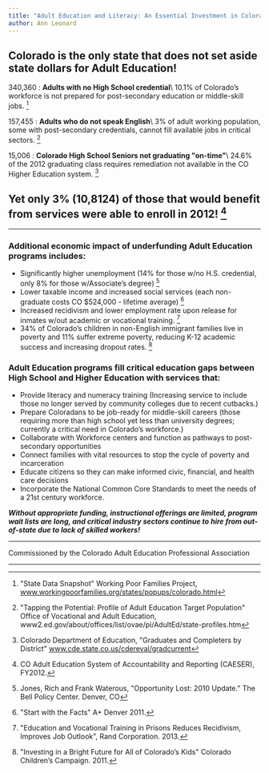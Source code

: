 ```yaml
---
title: "Adult Education and Literacy: An Essential Investment in Colorado in 2014"
author: Ann Leonard
---
```

## Colorado is the only state that does not set aside state dollars for Adult Education!

340,360
: **Adults with no High School credential**\\
  10.1% of Colorado’s workforce is not prepared for post-secondary education or middle-skill jobs. [^1]

157,455
: **Adults who do not speak English**\\
  3% of adult working population, some with post-secondary credentials, cannot fill available jobs in critical sectors. [^2]

15,006
: **Colorado High School Seniors not graduating "on-time"**\\
  24.6% of the 2012 graduating class requires remediation not available in the CO Higher Education system. [^3]

## Yet only 3% (10,8124) of those that would benefit from services were able to enroll in 2012! [^4]

-----

### Additional economic impact of underfunding Adult Education programs includes:

  * Significantly higher unemployment (14% for those w/no H.S. credential, only 8% for those w/Associate’s degree) [^5]
  * Lower taxable income and increased social services (each non-graduate costs CO $524,000 - lifetime average) [^6]
  * Increased recidivism and lower employment rate upon release for inmates w/out academic or vocational training. [^7]
  * 34% of Colorado’s children in non-English immigrant families live in poverty and 11% suffer extreme poverty, reducing K-12 academic success and increasing dropout rates. [^8]

### Adult Education programs fill critical education gaps between High School and Higher Education with services that:

  * Provide literacy and numeracy training (Increasing service to include those no longer served by community colleges due to recent cutbacks.)
  * Prepare Coloradans to be job-ready for middle-skill careers (those requiring more than high school yet less than university degrees; currently a critical need in Colorado’s workforce.)
  * Collaborate with Workforce centers and function as pathways to post-secondary opportunities
  * Connect families with vital resources to stop the cycle of poverty and incarceration
  * Educate citizens so they can make informed civic, financial, and health care decisions
  * Incorporate the National Common Core Standards to meet the needs of a 21st century workforce.

**_Without appropriate funding, instructional offerings are limited, program wait lists are long, and critical industry sectors continue to hire from out-of-state due to lack of skilled workers!_**

-----

Commissioned by the Colorado Adult Education Professional Association

-----

[^1]: "State Data Snapshot" Working Poor Families Project, www.workingpoorfamilies.org/states/popups/colorado.html
[^2]: "Tapping the Potential: Profile of Adult Education Target Population" Office of Vocational and Adult Education, www2.ed.gov/about/offices/list/ovae/pi/AdultEd/state-profiles.htm
[^3]: Colorado Department of Education, "Graduates and Completers by District" www.cde.state.co.us/cdereval/gradcurrent
[^4]: CO Adult Education System of Accountability and Reporting (CAESER), FY2012.
[^5]: Jones, Rich and Frank Waterous, "Opportunity Lost: 2010 Update." The Bell Policy Center. Denver, CO
[^6]: "Start with the Facts" A+ Denver 2011.
[^7]: "Education and Vocational Training in Prisons Reduces Recidivism, Improves Job Outlook", Rand Corporation. 2013.
[^8]: "Investing in a Bright Future for All of Colorado’s Kids" Colorado Children’s Campaign. 2011.
